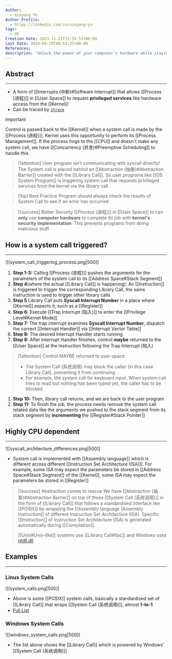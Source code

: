 ```yaml
---
Author:
  - Xinyang YU
Author Profile:
  - https://linkedin.com/in/xinyang-yu
tags:
  - OS
Creation Date: 2023-11-21T11:55:53+08:00
Last Date: 2024-04-29T00:53:27+08:00
References: 
description: "Unlock the power of your computer's hardware while staying secure! Dive into system calls: the essential bridges between programs and the operating system's kernel. Learn how they work, boost security, and vary across different CPU architectures. Explore examples from Linux and Windows to master this core computing concept."
---
```

## Abstract
---
- A form of [[Interrupts (中断)#Software Interrupt]] that allows [[Process (进程)]] in [[User Space]] to request **privileged services** like hardware access from the [[Kernel]]
- Can be traced by [``strace``](https://stackoverflow.com/questions/65510246/can-a-system-call-happen-in-a-c-program)

>[!important]
> Control is passed back to the [[Kernel]] when a system call is made by the [[Process (进程)]]. Kernel uses this opportunity to perform its [[Process Management]]. If the process hogs to the [[CPU]] and doesn't make any system call, we have [[Concurrency (并发)#Preemptive Scheduling]] to handle this.

>[!attention] User program isn't communicating with syscall directly!
> The System call is placed behind an [[Abstraction (抽象)#Abstraction Barrier]] created with the [[Library Call]]. So user programs like [[OS System Program]] is triggering system call that requests privileged services from the kernel via the library call.

>[!tip] Best Practice
>Program should always check the results of System Call to see if an error has occurred.


>[!success] Better Security
> [[Process (进程)]] in [[User Space]] to can **only** use **computer hardware** to complete its job with **kernel's security implementation**. This prevents programs from doing malicious stuff.

## How is a system call triggered?
---

![[system_call_triggering_process.png|500]]

1. **Step 1-3:** Calling [[Process (进程)]] pushes the arguments for the parameters of the system call to its [[Address Space#Stack Segment]] 
2. **Step 4**(where the actual [[Library Call]] is happening): An [[Instruction]] is triggered to trigger the corresponding Library Call, the same instruction is used to trigger other library calls 
3. **Step 5** Library Call puts **Syscall Interrupt Number** in a place where [[Kernel]] expects it, such as a [[Register]] 
4. **Step 6:** Execute [[Trap Interrupt (陷入)]] to enter the [[Privilege Level#Kernel Mode]]
5. **Step 7:** The trap interrupt examines **Syscall Interrupt Number**, dispatch the correct [[Interrupt Handler]] via [[Interrupt Vector Table]]
6. **Step 8:** The desired Interrupt Handler starts running
7. **Step 9:** After Interrupt Handler finishes, control **maybe** returned to the [[User Space]] at the Instruction following the Trap Interrupt (陷入) 

>[!attention] Control MAYBE returned to user-space
>- The System Call (系统调用) may block the caller (in this case Library Call), preventing it from continuing
>- For example, the system call for keyboard input. When system call tries to read but nothing has been typed yet, the caller has to be blocked


1. **Step 10:** Then, library call returns, and we are back to the user program 
2. **Step 11:** To finish the job, the process needs remove the system call related data like the arguments we pushed to the stack segment from its stack segment by **incrementing** the [[Register#Stack Pointer]]



## Highly CPU dependent
---

![[syscall_architecture_differences.png|500]]

- System call is implemented with [[Assembly language]] which is different across different [[Instruction Set Architecture (ISA)]]. For example, some ISA may expect the parameters be stored in [[Address Space#Stack Segment]] of the [[Kernel]], some ISA may expect the parameters be stored in [[Register]]


>[!success] Abstraction comes to rescue
> We have [[Abstraction (抽象)#Abstraction Barrier]] on top of these [[System Call (系统调用)]] in the form of [[Library Call]] that follows a standardised interface like [[POSIX]] by wrapping the [[Assembly language |Assembly Instruction]] of different Instruction Set Architecture (ISA). Specific [[Instruction]] of Instruction Set Architecture (ISA) is generated automatically during [[Compilation]].
> 
> [[Unix#Unix-like]] systems use [[Library Call#libc]] and Windows uses [ntdll.dll](https://learn.microsoft.com/en-us/windows-hardware/drivers/kernel/libraries-and-headers).




## Examples
---
### Linux System Calls
![[system_calls.png|500]]
- Above is some [[POSIX]] system calls, basically a standardised set of [[Library Call]] that wraps [[System Call (系统调用)]], almost **1-to-1**
- [Full List](https://man7.org/linux/man-pages/man2/syscalls.2.html)



### Windows System Calls
![[windows_system_calls.png|500]]
- The list above shows the [[Library Call]] which is powered by Windows' [[System Call (系统调用)]]
